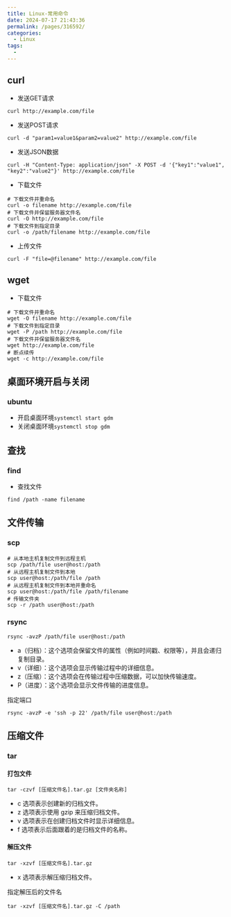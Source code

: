 ```yaml
---
title: Linux-常用命令
date: 2024-07-17 21:43:36
permalink: /pages/316592/
categories:
  - Linux
tags:
  - 
---
```


## curl

- 发送GET请求

```shell
curl http://example.com/file
```

- 发送POST请求

```shell
curl -d "param1=value1&param2=value2" http://example.com/file
```

- 发送JSON数据

```shell
curl -H "Content-Type: application/json" -X POST -d '{"key1":"value1", "key2":"value2"}' http://example.com/file
```

- 下载文件

```shell
# 下载文件并重命名
curl -o filename http://example.com/file
# 下载文件并保留服务器文件名
curl -O http://example.com/file
# 下载文件到指定目录
curl -o /path/filename http://example.com/file

```

- 上传文件

```shell
curl -F "file=@filename" http://example.com/file
```

## wget

- 下载文件

```shell
# 下载文件并重命名
wget -O filename http://example.com/file
# 下载文件到指定目录
wget -P /path http://example.com/file
# 下载文件并保留服务器文件名
wget http://example.com/file
# 断点续传
wget -c http://example.com/file

```

## 桌面环境开启与关闭

### ubuntu
- 开启桌面环境`systemctl start gdm`
- 关闭桌面环境`systemctl stop gdm`


## 查找

### find

- 查找文件

```shell
find /path -name filename
```

## 文件传输

### scp

```shell
# 从本地主机复制文件到远程主机
scp /path/file user@host:/path
# 从远程主机复制文件到本地
scp user@host:/path/file /path
# 从远程主机复制文件到本地并重命名
scp user@host:/path/file /path/filename
# 传输文件夹
scp -r /path user@host:/path
```

### rsync

```
rsync -avzP /path/file user@host:/path
```

- a（归档）：这个选项会保留文件的属性（例如时间戳、权限等），并且会递归复制目录。
- v（详细）：这个选项会显示传输过程中的详细信息。
- z（压缩）：这个选项会在传输过程中压缩数据，可以加快传输速度。
- P（进度）：这个选项会显示文件传输的进度信息。

指定端口

```shell
rsync -avzP -e 'ssh -p 22' /path/file user@host:/path
```

## 压缩文件

### tar

#### 打包文件

```shell
tar -czvf [压缩文件名].tar.gz [文件夹名称]

```

- c 选项表示创建新的归档文件。
- z 选项表示使用 gzip 来压缩归档文件。
- v 选项表示在创建归档文件时显示详细信息。
- f 选项表示后面跟着的是归档文件的名称。

#### 解压文件

```shell
tar -xzvf [压缩文件名].tar.gz
```

- x 选项表示解压缩归档文件。

指定解压后的文件名

```shell
tar -xzvf [压缩文件名].tar.gz -C /path
```

